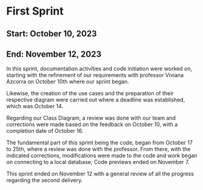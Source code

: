 # First Sprint
## Start: October 10, 2023 
## End: November 12, 2023

In this sprint, documentation activities and code initiation were worked on, starting with the refinement of our requirements with professor Viviana Azcorra on October 10th where our sprint began.

Likewise, the creation of the use cases and the preparation of their respective diagram were carried out where a deadline was established, which was October 14.

Regarding our Class Diagram, a review was done with our team and corrections were made based on the feedback on October 10, with a completion date of October 16.

The fundamental part of this sprint being the code, began from October 17 to 25th, where a review was done with the professor. From there, with the indicated corrections, modifications were made to the code and work began on connecting to a local database; Code previews ended on November 7.

This sprint ended on November 12 with a general review of all the progress regarding the second delivery.
